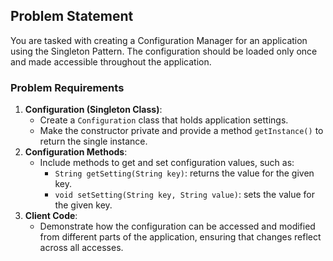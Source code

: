 ## Problem Statement

You are tasked with creating a Configuration Manager for an application using the Singleton Pattern. The configuration should be loaded only once and made accessible throughout the application.

### Problem Requirements

1. **Configuration (Singleton Class)**:
    - Create a `Configuration` class that holds application settings.
    - Make the constructor private and provide a method `getInstance()` to return the single instance.
2. **Configuration Methods**:
    - Include methods to get and set configuration values, such as:
        - `String getSetting(String key)`: returns the value for the given key.
        - `void setSetting(String key, String value)`: sets the value for the given key.
3. **Client Code**:
    - Demonstrate how the configuration can be accessed and modified from different parts of the application, ensuring that changes reflect across all accesses.